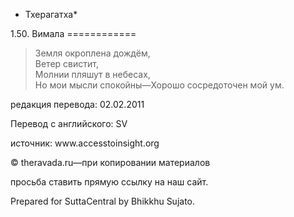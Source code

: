* Тхерагатха*

1\.50\. Вимала
\=\=\=\=\=\=\=\=\=\=\=\=

> Земля окроплена дождём,  
> Ветер свистит,  
> Молнии пляшут в небесах,  
> Но мои мысли спокойны—Хорошо сосредоточен мой ум\.

редакция перевода: 02\.02\.2011

Перевод с английского: SV

источник: www\.accesstoinsight\.org

© theravada\.ru—при копировании материалов

просьба ставить прямую ссылку на наш сайт\.

Prepared for SuttaCentral by Bhikkhu Sujato\.